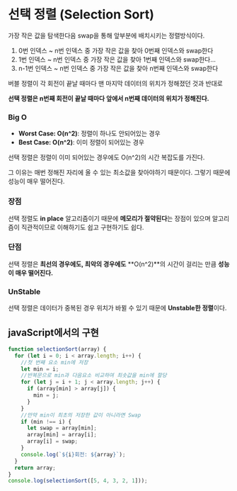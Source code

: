 # 선택 정렬 (Selection Sort)

가장 작은 값을 탐색한다음 swap을 통해 앞부분에 배치시키는 정렬방식이다.

1. 0번 인덱스 ~ n번 인덱스 중 가장 작은 값을 찾아 0번째 인덱스와 swap한다
2. 1번 인덱스 ~ n번 인덱스 중 가장 작은 값을 찾아 1번째 인덱스와 swap한다…
3. n-1번 인덱스 ~ n번 인덱스 중 가장 작은 값을 찾아 n번째 인덱스와 swap한다

버블 정렬이 각 회전이 끝날 때마다 맨 마지막 데이터의 위치가 정해졌던 것과 반대로

**선택 정렬은 n번째 회전이 끝날 때마다 앞에서 n번째 데이터의 위치가 정해진다.**

### **Big O**

- **Worst Case: O(n^2)**: 정렬이 하나도 안되어있는 경우
- **Best Case: O(n^2)**: 이미 정렬이 되어있는 경우

선택 정렬은 정렬이 이미 되어있는 경우에도 O(n^2)의 시간 복잡도를 가진다.

그 이유는 매번 정해진 자리에 올 수 있는 최소값을 찾아야하기 때문이다. 그렇기 때문에 성능이 매우 떨어진다.

### **장점**

선택 정렬도 **in place** 알고리즘이기 때문에 **메모리가 절약된다**는 장점이 있으며 알고리즘이 직관적이므로 이해하기도 쉽고 구현하기도 쉽다.

### **단점**

선택 정렬은 **최선의 경우에도, 최악의 경우에도** **O(n^2)**의 시간이 걸리는 만큼 **성능이 매우 떨어진다.**

### **UnStable**

선택 정렬은 데이터가 중복된 경우 위치가 바뀔 수 있기 때문에 **Unstable한 정렬**이다.

## javaScript에서의 구현

```js
function selectionSort(array) {
  for (let i = 0; i < array.length; i++) {
    //첫 번째 요소 min에 저장
    let min = i;
    //반복문으로 min과 다음요소 비교하여 최솟값을 min에 할당
    for (let j = i + 1; j < array.length; j++) {
      if (array[min] > array[j]) {
        min = j;
      }
    }
    //만약 min이 최초의 저장한 값이 아니라면 Swap
    if (min !== i) {
      let swap = array[min];
      array[min] = array[i];
      array[i] = swap;
    }
    console.log(`${i}회전: ${array}`);
  }
  return array;
}
console.log(selectionSort([5, 4, 3, 2, 1]));
```
